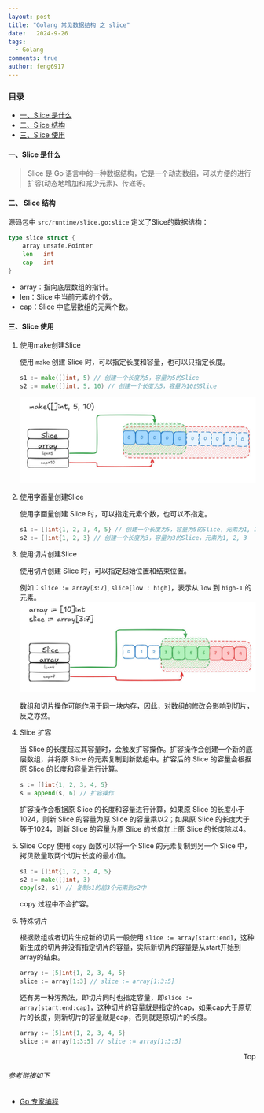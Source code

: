 ```yaml
---
layout: post
title: "Golang 常见数据结构 之 slice"
date:   2024-9-26
tags: 
  - Golang
comments: true
author: feng6917
---
```


<!-- more -->

### 目录

- [一、Slice 是什么](#一slice-是什么)
- [二、Slice 结构](#二-slice-结构)
- [三、Slice 使用](#三slice-使用)

#### 一、Slice 是什么

> Slice 是 Go 语言中的一种数据结构，它是一个动态数组，可以方便的进行扩容(动态地增加和减少元素)、传递等。

#### 二、 Slice 结构

源码包中 `src/runtime/slice.go:slice` 定义了Slice的数据结构：

```go
type slice struct {
    array unsafe.Pointer
    len   int
    cap   int
}
```

- array：指向底层数组的指针。
- len：Slice 中当前元素的个数。
- cap：Slice 中底层数组的元素个数。

#### 三、Slice 使用

1. 使用make创建Slice

    使用 `make` 创建 Slice 时，可以指定长度和容量，也可以只指定长度。

    ```go
    s1 := make([]int, 5) // 创建一个长度为5，容量为5的Slice
    s2 := make([]int, 5, 10) // 创建一个长度为5，容量为10的Slice
    ```

    ![img](../images/2024-9-26/1.jpg)

2. 使用字面量创建Slice

    使用字面量创建 Slice 时，可以指定元素个数，也可以不指定。

    ```go
    s1 := []int{1, 2, 3, 4, 5} // 创建一个长度为5，容量为5的Slice，元素为1, 2, 3, 4, 5
    s2 := []int{1, 2, 3} // 创建一个长度为3，容量为3的Slice，元素为1, 2, 3
    ```

3. 使用切片创建Slice

    使用切片创建 Slice 时，可以指定起始位置和结束位置。

    例如：`slice := array[3:7]`, `slice[low : high]`，表示从 `low` 到 `high-1` 的元素。
    ![img](../images/2024-9-26/2.jpg)

    数组和切片操作可能作用于同一块内存，因此，对数组的修改会影响到切片，反之亦然。

4. Slice 扩容

    当 Slice 的长度超过其容量时，会触发扩容操作。扩容操作会创建一个新的底层数组，并将原 Slice 的元素复制到新数组中。扩容后的 Slice 的容量会根据原 Slice 的长度和容量进行计算。

    ```go
    s := []int{1, 2, 3, 4, 5}
    s = append(s, 6) // 扩容操作
    ```

    扩容操作会根据原 Slice 的长度和容量进行计算，如果原 Slice 的长度小于1024，则新 Slice 的容量为原 Slice 的容量乘以2；如果原 Slice 的长度大于等于1024，则新 Slice 的容量为原 Slice 的长度加上原 Slice 的长度除以4。

5. Slice Copy
    使用 `copy` 函数可以将一个 Slice 的元素复制到另一个 Slice 中，拷贝数量取两个切片长度的最小值。

    ```go
    s1 := []int{1, 2, 3, 4, 5}
    s2 := make([]int, 3)
    copy(s2, s1) // 复制s1的前3个元素到s2中
    ```

    copy 过程中不会扩容。

6. 特殊切片

    根据数组或者切片生成新的切片一般使用 `slice := array[start:end]`，这种新生成的切片并没有指定切片的容量，实际新切片的容量是从start开始到array的结束。

    ```go
    array := [5]int{1, 2, 3, 4, 5}
    slice := array[1:3] // slice := array[1:3:5]
    ```

    还有另一种泻热法，即切片同时也指定容量，即`slice := array[start:end:cap]`，这种切片的容量就是指定的cap，如果cap大于原切片的长度，则新切片的容量就是cap，否则就是原切片的长度。

    ```go
    array := [5]int{1, 2, 3, 4, 5}
    slice := array[1:3:5] // slice := array[1:3:5]
    ```

<div style="text-align: right;">
    <a href="#目录" style="text-decoration: none;">Top</a>
</div>

###### 参考链接如下

- [Go 专家编程](https://www.topgoer.cn/docs/gozhuanjia/gochan4)

